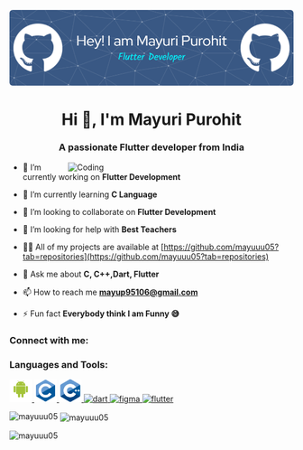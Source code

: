 ![MasterHead](./github-header-image.png)
<h1 align="center">Hi 👋, I'm Mayuri Purohit</h1>
<h3 align="center">A passionate Flutter developer from India</h3>
<img align="right" alt="Coding" width="400" src=""(https://camo.githubusercontent.com/374987f773148e46b1851b9e3bc4bf71b182562dd002620ef3e4263cb3997130/68747470733a2f2f6d69726f2e6d656469756d2e636f6d2f6d61782f3837352f312a7164415731546a434e353768316c6275757a766368672e676966)">

- 🔭 I’m currently working on **Flutter Development**

- 🌱 I’m currently learning **C Language**

- 👯 I’m looking to collaborate on **Flutter Development**

- 🤝 I’m looking for help with **Best Teachers**

- 👨‍💻 All of my projects are available at [https://github.com/mayuuu05?tab=repositories](https://github.com/mayuuu05?tab=repositories)

- 💬 Ask me about **C, C++,Dart, Flutter**

- 📫 How to reach me **mayup95106@gmail.com**

- ⚡ Fun fact **Everybody think I am Funny 😅**

<h3 align="left">Connect with me:</h3>
<p align="left">
</p>

<h3 align="left">Languages and Tools:</h3>
<p align="left"> <a href="https://developer.android.com" target="_blank" rel="noreferrer"> <img src="https://raw.githubusercontent.com/devicons/devicon/master/icons/android/android-original-wordmark.svg" alt="android" width="40" height="40"/> </a> <a href="https://www.cprogramming.com/" target="_blank" rel="noreferrer"> <img src="https://raw.githubusercontent.com/devicons/devicon/master/icons/c/c-original.svg" alt="c" width="40" height="40"/> </a> <a href="https://www.w3schools.com/cpp/" target="_blank" rel="noreferrer"> <img src="https://raw.githubusercontent.com/devicons/devicon/master/icons/cplusplus/cplusplus-original.svg" alt="cplusplus" width="40" height="40"/> </a> <a href="https://dart.dev" target="_blank" rel="noreferrer"> <img src="https://www.vectorlogo.zone/logos/dartlang/dartlang-icon.svg" alt="dart" width="40" height="40"/> </a> <a href="https://www.figma.com/" target="_blank" rel="noreferrer"> <img src="https://www.vectorlogo.zone/logos/figma/figma-icon.svg" alt="figma" width="40" height="40"/> </a> <a href="https://flutter.dev" target="_blank" rel="noreferrer"> <img src="https://www.vectorlogo.zone/logos/flutterio/flutterio-icon.svg" alt="flutter" width="40" height="40"/> </a> </p>

<p><img align="left" src="https://github-readme-stats.vercel.app/api/top-langs?username=mayuuu05&show_icons=true&locale=en&layout=compact" alt="mayuuu05" /></p>

<p>&nbsp;<img align="center" src="https://github-readme-stats.vercel.app/api?username=mayuuu05&show_icons=true&locale=en" alt="mayuuu05" /></p>

<p><img align="center" src="https://github-readme-streak-stats.herokuapp.com/?user=mayuuu05&" alt="mayuuu05" /></p>
